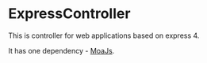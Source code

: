 ExpressController
=================

This is controller for web applications based on express 4.

It has one dependency - [MoaJs](http://pencroff.github.io/MoaJs/).
